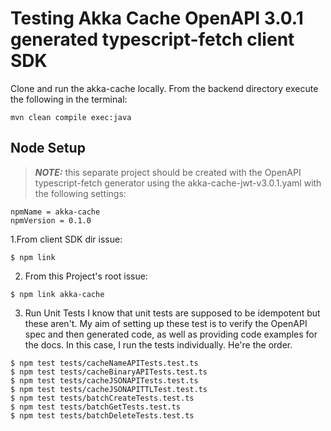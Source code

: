# Testing Akka Cache OpenAPI 3.0.1 generated typescript-fetch client SDK

Clone and run the akka-cache locally. From the backend directory execute the following in the terminal: 
```
mvn clean compile exec:java
```

## Node Setup
> **_NOTE:_** this separate project should be created with the OpenAPI typescript-fetch generator using the akka-cache-jwt-v3.0.1.yaml with the following settings:
```
npmName = akka-cache
npmVersion = 0.1.0
```
1.From client SDK dir issue:
```
$ npm link
```
2. From this Project's root issue:
```
$ npm link akka-cache
```

3. Run Unit Tests
I know that unit tests are supposed to be idempotent but these aren't. My aim of setting up these test is to verify the OpenAPI spec and then generated code, as well as providing code examples for the docs. In this case, I run the tests individually. He're the order.
```
$ npm test tests/cacheNameAPITests.test.ts
$ npm test tests/cacheBinaryAPITests.test.ts
$ npm test tests/cacheJSONAPITests.test.ts
$ npm test tests/cacheJSONAPITTLTest.test.ts
$ npm test tests/batchCreateTests.test.ts
$ npm test tests/batchGetTests.test.ts
$ npm test tests/batchDeleteTests.test.ts
```

